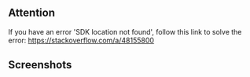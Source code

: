 ## Attention
If you have an error 'SDK location not found', follow this link to solve the error: https://stackoverflow.com/a/48155800

## Screenshots


